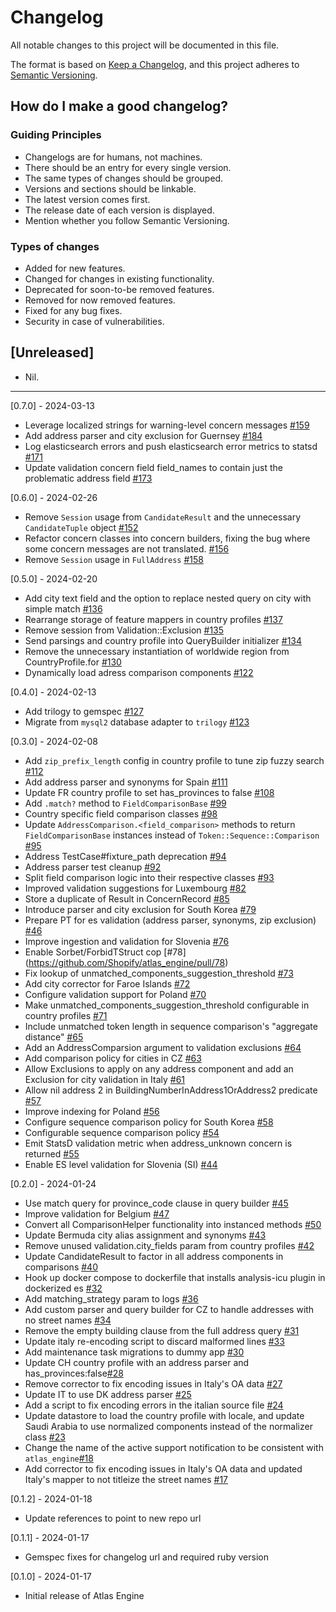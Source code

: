 # Changelog

All notable changes to this project will be documented in this file.

The format is based on [Keep a Changelog](https://keepachangelog.com/en/1.0.0/), and this project adheres to [Semantic Versioning](https://semver.org/spec/v2.0.0.html).

## How do I make a good changelog?

### Guiding Principles

- Changelogs are for humans, not machines.
- There should be an entry for every single version.
- The same types of changes should be grouped.
- Versions and sections should be linkable.
- The latest version comes first.
- The release date of each version is displayed.
- Mention whether you follow Semantic Versioning.

### Types of changes

- Added for new features.
- Changed for changes in existing functionality.
- Deprecated for soon-to-be removed features.
- Removed for now removed features.
- Fixed for any bug fixes.
- Security in case of vulnerabilities.

## [Unreleased]

- Nil.

---

[0.7.0] - 2024-03-13

- Leverage localized strings for warning-level concern messages [#159](https://github.com/Shopify/atlas_engine/pull/159)
- Add address parser and city exclusion for Guernsey [#184](https://github.com/Shopify/atlas_engine/pull/184)
- Log elasticsearch errors and push elasticsearch error metrics to statsd [#171](https://github.com/Shopify/atlas_engine/pull/171)
- Update validation concern field field_names to contain just the problematic address field [#173](https://github.com/Shopify/atlas_engine/pull/173)

[0.6.0] - 2024-02-26

- Remove `Session` usage from `CandidateResult` and the unnecessary `CandidateTuple` object [#152](https://github.com/Shopify/atlas_engine/pull/152)
- Refactor concern classes into concern builders, fixing the bug where some concern messages are not translated. [#156](https://github.com/Shopify/atlas_engine/pull/156)
- Remove `Session` usage in `FullAddress` [#158](https://github.com/Shopify/atlas_engine/pull/158)

[0.5.0] - 2024-02-20

- Add city text field and the option to replace nested query on city with simple match [#136](https://github.com/Shopify/atlas_engine/pull/136)
- Rearrange storage of feature mappers in country profiles [#137](https://github.com/Shopify/atlas_engine/pull/137)
- Remove session from Validation::Exclusion [#135](https://github.com/Shopify/atlas_engine/pull/135)
- Send parsings and country profile into QueryBuilder initializer [#134](https://github.com/Shopify/atlas_engine/pull/134)
- Remove the unnecessary instantiation of worldwide region from CountryProfile.for [#130](https://github.com/Shopify/atlas_engine/pull/130)
- Dynamically load adress comparison components [#122](https://github.com/Shopify/atlas_engine/pull/122)

[0.4.0] - 2024-02-13

- Add trilogy to gemspec [#127](https://github.com/Shopify/atlas_engine/pull/127)
- Migrate from `mysql2` database adapter to `trilogy` [#123](https://github.com/Shopify/atlas_engine/pull/123)

[0.3.0] - 2024-02-08

- Add `zip_prefix_length` config in country profile to tune zip fuzzy search [#112](https://github.com/Shopify/atlas_engine/pull/112)
- Add address parser and synonyms for Spain [#111](https://github.com/Shopify/atlas_engine/pull/111)
- Update FR country profile to set has_provinces to false [#108](https://github.com/Shopify/atlas_engine/pull/108)
- Add `.match?` method to `FieldComparisonBase` [#99](https://github.com/Shopify/atlas_engine/pull/99)
- Country specific field comparison classes [#98](https://github.com/Shopify/atlas_engine/pull/98)
- Update `AddressComparison.<field_comparison>` methods to return `FieldComparisonBase` instances instead of `Token::Sequence::Comparison` [#95](https://github.com/Shopify/atlas_engine/pull/95)
- Address TestCase#fixture_path deprecation [#94](https://github.com/Shopify/atlas_engine/pull/94)
- Address parser test cleanup [#92](https://github.com/Shopify/atlas_engine/pull/92)
- Split field comparison logic into their respective classes [#93](https://github.com/Shopify/atlas_engine/pull/93)
- Improved validation suggestions for Luxembourg [#82](https://github.com/Shopify/atlas_engine/pull/82)
- Store a duplicate of Result in ConcernRecord [#85](https://github.com/Shopify/atlas_engine/pull/85)
- Introduce parser and city exclusion for South Korea [#79](https://github.com/Shopify/atlas_engine/pull/79)
- Prepare PT for es validation (address parser, synonyms, zip exclusion) [#46](https://github.com/Shopify/atlas_engine/pull/46)
- Improve ingestion and validation for Slovenia [#76](https://github.com/Shopify/atlas_engine/pull/76)
- Enable Sorbet/ForbidTStruct cop [#78] (https://github.com/Shopify/atlas_engine/pull/78)
- Fix lookup of unmatched_components_suggestion_threshold [#73](https://github.com/Shopify/atlas_engine/pull/73)
- Add city corrector for Faroe Islands [#72](https://github.com/Shopify/atlas_engine/pull/72)
- Configure validation support for Poland [#70](https://github.com/Shopify/atlas_engine/pull/70)
- Make unmatched_components_suggestion_threshold configurable in country profiles [#71](https://github.com/Shopify/atlas_engine/pull/71)
- Include unmatched token length in sequence comparison's "aggregate distance" [#65](https://github.com/Shopify/atlas_engine/pull/65)
- Add an AddressComparsion argument to validation exclusions [#64](https://github.com/Shopify/atlas_engine/pull/64)
- Add comparison policy for cities in CZ [#63](https://github.com/Shopify/atlas_engine/pull/63)
- Allow Exclusions to apply on any address component and add an Exclusion for city validation in Italy [#61](https://github.com/Shopify/atlas_engine/pull/61)
- Allow nil address 2 in BuildingNumberInAddress1OrAddress2 predicate [#57](https://github.com/Shopify/atlas_engine/pull/57)
- Improve indexing for Poland [#56](https://github.com/Shopify/atlas_engine/pull/56)
- Configure sequence comparison policy for South Korea [#58](https://github.com/Shopify/atlas_engine/pull/58)
- Configurable sequence comparison policy [#54](https://github.com/Shopify/atlas_engine/pull/54)
- Emit StatsD validation metric when address_unknown concern is returned [#55](https://github.com/Shopify/atlas_engine/pull/55)
- Enable ES level validation for Slovenia (SI) [#44](https://github.com/Shopify/atlas_engine/pull/44)

[0.2.0] - 2024-01-24

- Use match query for province_code clause in query builder [#45](https://github.com/Shopify/atlas_engine/pull/45)
- Improve validation for Belgium [#47](https://github.com/Shopify/atlas_engine/pull/47)
- Convert all ComparisonHelper functionality into instanced methods [#50](https://github.com/Shopify/atlas_engine/pull/50)
- Update Bermuda city alias assignment and synonyms [#43](https://github.com/Shopify/atlas_engine/pull/43)
- Remove unused validation.city_fields param from country profiles [#42](https://github.com/Shopify/atlas_engine/pull/42)
- Update CandidateResult to factor in all address components in comparisons [#40](https://github.com/Shopify/atlas_engine/pull/40)
- Hook up docker compose to dockerfile that installs analysis-icu plugin in dockerized es [#32](https://github.com/Shopify/atlas_engine/pull/32)
- Add matching_strategy param to logs [#36](https://github.com/Shopify/atlas_engine/pull/36)
- Add custom parser and query builder for CZ to handle addresses with no street names [#34](https://github.com/Shopify/atlas_engine/pull/34)
- Remove the empty building clause from the full address query [#31](https://github.com/Shopify/atlas_engine/pull/31)
- Update italy re-encoding script to discard malformed lines [#33](https://github.com/Shopify/atlas_engine/pull/33)
- Add maintenance task migrations to dummy app [#30](https://github.com/Shopify/atlas_engine/pull/30)
- Update CH country profile with an address parser and has_provinces:false[#28](https://github.com/Shopify/atlas_engine/pull/28)
- Remove corrector to fix encoding issues in Italy's OA data [#27](https://github.com/Shopify/atlas_engine/pull/27)
- Update IT to use DK address parser [#25](https://github.com/Shopify/atlas_engine/pull/25)
- Add a script to fix encoding errors in the italian source file [#24](https://github.com/Shopify/atlas_engine/pull/24)
- Update datastore to load the country profile with locale, and update Saudi Arabia to use normalized components instead of the normalizer class [#23](https://github.com/Shopify/atlas_engine/pull/23)
- Change the name of the active support notification to be consistent with `atlas_engine`[#18](https://github.com/Shopify/atlas_engine/pull/18)
- Add corrector to fix encoding issues in Italy's OA data and updated Italy's mapper to not titleize the street names [#17](https://github.com/Shopify/atlas_engine/pull/17)

[0.1.2] - 2024-01-18

- Update references to point to new repo url

[0.1.1] - 2024-01-17

- Gemspec fixes for changelog url and required ruby version

[0.1.0] - 2024-01-17

- Initial release of Atlas Engine
